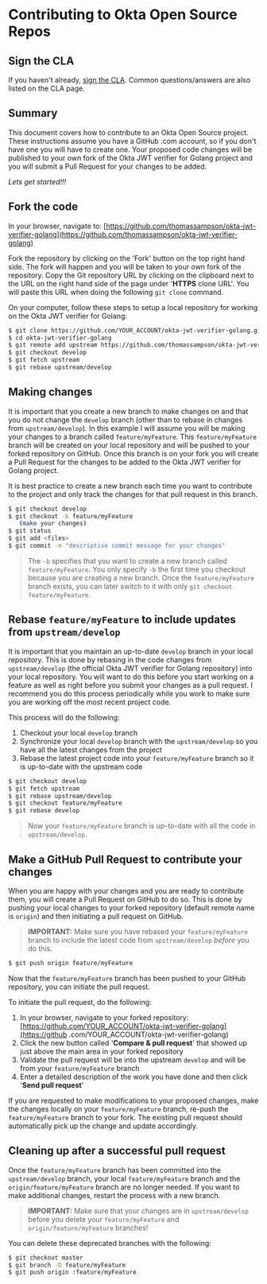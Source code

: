 # Contributing to Okta Open Source Repos

## Sign the CLA

If you haven't already, [sign the CLA](https://developer.okta.com/cla/). Common questions/answers are also listed on the CLA page.

## Summary

This document covers how to contribute to an Okta Open Source project. These instructions assume you have a GitHub
.com account, so if you don't have one you will have to create one. Your proposed code changes will be published to
your own fork of the Okta JWT verifier for Golang project and you will submit a Pull Request for your changes to be added.

_Lets get started!!!_

## Fork the code

In your browser, navigate to: [https://github.com/thomassampson/okta-jwt-verifier-golang](https://github.com/thomassampson/okta-jwt-verifier-golang)

Fork the repository by clicking on the 'Fork' button on the top right hand side. The fork will happen and you will be taken to your own fork of the repository. Copy the Git repository URL by clicking on the clipboard next to the URL on the right hand side of the page under '**HTTPS** clone URL'. You will paste this URL when doing the following `git clone` command.

On your computer, follow these steps to setup a local repository for working on the Okta JWT verifier for Golang:

```bash
$ git clone https://github.com/YOUR_ACCOUNT/okta-jwt-verifier-golang.git
$ cd okta-jwt-verifier-golang
$ git remote add upstream https://github.com/thomassampson/okta-jwt-verifier-golang.git
$ git checkout develop
$ git fetch upstream
$ git rebase upstream/develop
```

## Making changes

It is important that you create a new branch to make changes on and that you do not change the `develop`
branch (other than to rebase in changes from `upstream/develop`). In this example I will assume you will be making
your changes to a branch called `feature/myFeature`. This `feature/myFeature` branch will be created on your local repository and will be pushed to your forked repository on GitHub. Once this branch is on your fork you will create a Pull Request for the changes to be added to the Okta JWT verifier for Golang project.

It is best practice to create a new branch each time you want to contribute to the project and only track the changes for that pull request in this branch.

```bash
$ git checkout develop
$ git checkout -b feature/myFeature
   (make your changes)
$ git status
$ git add <files>
$ git commit -m "descriptive commit message for your changes"
```

> The `-b` specifies that you want to create a new branch called `feature/myFeature`. You only specify `-b` the first time you checkout because you are creating a new branch. Once the `feature/myFeature` branch exists, you can later switch to it with only `git checkout feature/myFeature`.

## Rebase `feature/myFeature` to include updates from `upstream/develop`

It is important that you maintain an up-to-date `develop` branch in your local repository. This is done by rebasing in
the code changes from `upstream/develop` (the official Okta JWT verifier for Golang repository) into your local repository.
You will want to do this before you start working on a feature as well as right before you submit your changes as a pull request. I recommend you do this process periodically while you work to make sure you are working off the most recent project code.

This process will do the following:

1. Checkout your local `develop` branch
2. Synchronize your local `develop` branch with the `upstream/develop` so you have all the latest changes from the
   project
3. Rebase the latest project code into your `feature/myFeature` branch so it is up-to-date with the upstream code

```bash
$ git checkout develop
$ git fetch upstream
$ git rebase upstream/develop
$ git checkout feature/myFeature
$ git rebase develop
```

> Now your `feature/myFeature` branch is up-to-date with all the code in `upstream/develop`.

## Make a GitHub Pull Request to contribute your changes

When you are happy with your changes and you are ready to contribute them, you will create a Pull Request on GitHub to do so. This is done by pushing your local changes to your forked repository (default remote name is `origin`) and then initiating a pull request on GitHub.

> **IMPORTANT:** Make sure you have rebased your `feature/myFeature` branch to include the latest code from `upstream/develop`
> _before_ you do this.

```bash
$ git push origin feature/myFeature
```

Now that the `feature/myFeature` branch has been pushed to your GitHub repository, you can initiate the pull request.

To initiate the pull request, do the following:

1. In your browser, navigate to your forked repository: [https://github.com/YOUR_ACCOUNT/okta-jwt-verifier-golang](https://github
   .com/YOUR_ACCOUNT/okta-jwt-verifier-golang)
2. Click the new button called '**Compare & pull request**' that showed up just above the main area in your forked repository
3. Validate the pull request will be into the upstream `develop` and will be from your `feature/myFeature` branch
4. Enter a detailed description of the work you have done and then click '**Send pull request**'

If you are requested to make modifications to your proposed changes, make the changes locally on your `feature/myFeature` branch, re-push the `feature/myFeature` branch to your fork. The existing pull request should automatically pick up the change and update accordingly.

## Cleaning up after a successful pull request

Once the `feature/myFeature` branch has been committed into the `upstream/develop` branch, your local `feature/myFeature` branch and
the `origin/feature/myFeature` branch are no longer needed. If you want to make additional changes, restart the process with a new branch.

> **IMPORTANT:** Make sure that your changes are in `upstream/develop` before you delete your `feature/myFeature` and
> `origin/feature/myFeature` branches!

You can delete these deprecated branches with the following:

```bash
$ git checkout master
$ git branch -D feature/myFeature
$ git push origin :feature/myFeature
```
